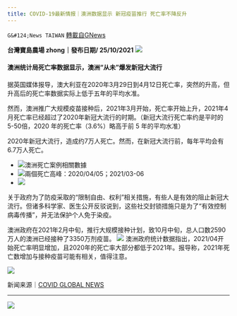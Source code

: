 ```yaml
---
title: COVID-19最新情报｜澳洲数据显示 新冠疫苗推行 死亡率不降反升
---
```

`G&#124;News TAIWAN` [轉載自GNews](https://gnews.org/zh-hans/1616193/)

**台灣寶島農場 zhong｜發布日期/ 25/10/2021**
![](https://assets.gnews.org/wp-content/uploads/2021/10/2-94-1-1280x320-1.jpg)
#### 澳洲统计局死亡率数据显示，澳洲“从未”爆发新冠大流行

据英国媒体报导，澳大利亚在2020年3月29日到4月12日死亡率，突然的升高，但升高后的死亡率数据实际上低于五年的平均水准。

然而，澳洲推广大规模疫苗接种后，2021年3月开始，死亡率开始上升，2021年4月死亡率已经超过了2020年新冠大流行的时期。（新冠大流行死亡率约是平时的5-50倍，2020 年的死亡率（3.6%）略高于前 5 年的平均水准）

2020年新冠大流行，造成约7万人死亡。然而，在新冠大流行前，每年平均会有6.7万人死亡。

- ![](https://assets.gnews.org/wp-content/uploads/2021/10/4-61-scaled.jpg)澳洲死亡案例相關數據
- ![](https://assets.gnews.org/wp-content/uploads/2021/10/Oct-22a.png)兩個死亡高峰：2020/04/05；2021/03-06
- ![](https://assets.gnews.org/wp-content/uploads/2021/10/Oct-22b-1.png)


关于政府为了防疫采取的“限制自由、权利”相关措施，有些人是有效的阻止新冠大流行。但诸多科学家、医生公开反驳说到，这些社交封锁措施只是为了“有效控制病毒传播”，并无法保护个人免于染疫。

澳洲政府在2021年2月中旬，推行大规模接种计划，致10月中旬，总人口数2590万人的澳洲已经接种了3350万剂疫苗。
![](https://assets.gnews.org/wp-content/uploads/2021/10/Oct-22d.png)
澳洲政府统计数据指出，2021/04开始死亡率明显增加，且2020年的死亡率大部分都低于2021年。报导称，2021年死亡数增加与接种疫苗可能有相关，值得注意。

![](https://assets.gnews.org/wp-content/uploads/2021/10/17-4.jpg)

新闻来源｜[COVID GLOBAL NEWS](https://www.covidglobalnews.live/health/no-pandemic-australia-if-you-believe-there-was-then-you-need-to-ask-why-its-deadly-effect-doubled-after-the-cov-vaxx-roll-out/)

* * *
![](https://assets.gnews.org/wp-content/uploads/2021/10/Papercut-Style-Banner_2-1.jpg)
